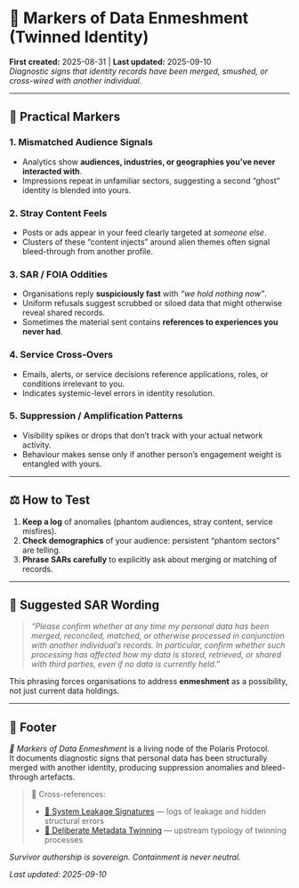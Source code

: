# 🩻 Markers of Data Enmeshment (Twinned Identity)  
**First created:** 2025-08-31 | **Last updated:** 2025-09-10  
*Diagnostic signs that identity records have been merged, smushed, or cross-wired with another individual.*  

---

## 🔎 Practical Markers  

### 1. Mismatched Audience Signals  
- Analytics show **audiences, industries, or geographies you’ve never interacted with**.  
- Impressions repeat in unfamiliar sectors, suggesting a second “ghost” identity is blended into yours.  

### 2. Stray Content Feels  
- Posts or ads appear in your feed clearly targeted at *someone else*.  
- Clusters of these “content injects” around alien themes often signal bleed-through from another profile.  

### 3. SAR / FOIA Oddities  
- Organisations reply **suspiciously fast** with *“we hold nothing now”*.  
- Uniform refusals suggest scrubbed or siloed data that might otherwise reveal shared records.  
- Sometimes the material sent contains **references to experiences you never had**.  

### 4. Service Cross-Overs  
- Emails, alerts, or service decisions reference applications, roles, or conditions irrelevant to you.  
- Indicates systemic-level errors in identity resolution.  

### 5. Suppression / Amplification Patterns  
- Visibility spikes or drops that don’t track with your actual network activity.  
- Behaviour makes sense only if another person’s engagement weight is entangled with yours.  

---

## ⚖️ How to Test  

1. **Keep a log** of anomalies (phantom audiences, stray content, service misfires).  
2. **Check demographics** of your audience: persistent “phantom sectors” are telling.  
3. **Phrase SARs carefully** to explicitly ask about merging or matching of records.  

---

## 📝 Suggested SAR Wording  

> *“Please confirm whether at any time my personal data has been merged, reconciled, matched, or otherwise processed in conjunction with another individual’s records. In particular, confirm whether such processing has affected how my data is stored, retrieved, or shared with third parties, even if no data is currently held.”*  

This phrasing forces organisations to address **enmeshment** as a possibility, not just current data holdings.  

---

## 🏮 Footer  

*🩻 Markers of Data Enmeshment* is a living node of the Polaris Protocol.  
It documents diagnostic signs that personal data has been structurally merged with another identity, producing suppression anomalies and bleed-through artefacts.  

> 📡 Cross-references:  
> - [🧼 System Leakage Signatures](../) — logs of leakage and hidden structural errors  
> - [🧬 Deliberate Metadata Twinning](../../🧬_Structural_Mapping/🧬_deliberate_metadata_twinning.md) — upstream typology of twinning processes  

*Survivor authorship is sovereign. Containment is never neutral.*  

_Last updated: 2025-09-10_  
